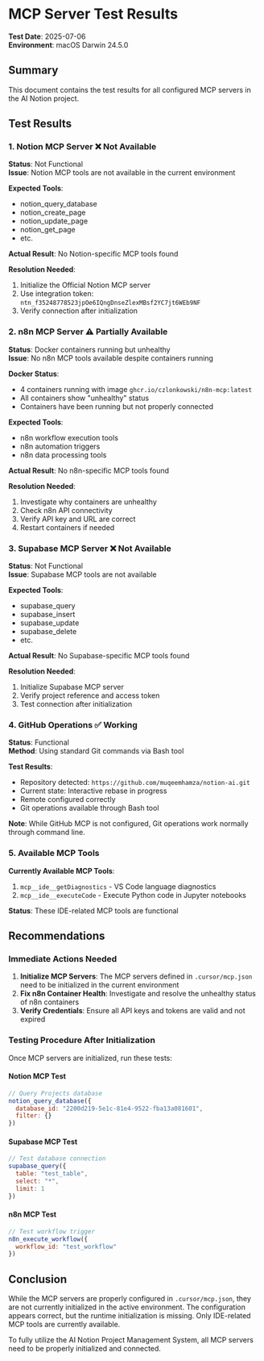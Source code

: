 # MCP Server Test Results

**Test Date**: 2025-07-06  
**Environment**: macOS Darwin 24.5.0

## Summary

This document contains the test results for all configured MCP servers in the AI Notion project.

## Test Results

### 1. Notion MCP Server ❌ Not Available

**Status**: Not Functional  
**Issue**: Notion MCP tools are not available in the current environment

**Expected Tools**:
- notion_query_database
- notion_create_page
- notion_update_page
- notion_get_page
- etc.

**Actual Result**: No Notion-specific MCP tools found

**Resolution Needed**:
1. Initialize the Official Notion MCP server
2. Use integration token: `ntn_f35248778523jpOe6IQngDnseZlexMBsf2YC7jt6WEb9NF`
3. Verify connection after initialization

### 2. n8n MCP Server ⚠️ Partially Available

**Status**: Docker containers running but unhealthy  
**Issue**: No n8n MCP tools available despite containers running

**Docker Status**:
- 4 containers running with image `ghcr.io/czlonkowski/n8n-mcp:latest`
- All containers show "unhealthy" status
- Containers have been running but not properly connected

**Expected Tools**:
- n8n workflow execution tools
- n8n automation triggers
- n8n data processing tools

**Actual Result**: No n8n-specific MCP tools found

**Resolution Needed**:
1. Investigate why containers are unhealthy
2. Check n8n API connectivity
3. Verify API key and URL are correct
4. Restart containers if needed

### 3. Supabase MCP Server ❌ Not Available

**Status**: Not Functional  
**Issue**: Supabase MCP tools are not available

**Expected Tools**:
- supabase_query
- supabase_insert
- supabase_update
- supabase_delete
- etc.

**Actual Result**: No Supabase-specific MCP tools found

**Resolution Needed**:
1. Initialize Supabase MCP server
2. Verify project reference and access token
3. Test connection after initialization

### 4. GitHub Operations ✅ Working

**Status**: Functional  
**Method**: Using standard Git commands via Bash tool

**Test Results**:
- Repository detected: `https://github.com/muqeemhamza/notion-ai.git`
- Current state: Interactive rebase in progress
- Remote configured correctly
- Git operations available through Bash tool

**Note**: While GitHub MCP is not configured, Git operations work normally through command line.

### 5. Available MCP Tools

**Currently Available MCP Tools**:
1. `mcp__ide__getDiagnostics` - VS Code language diagnostics
2. `mcp__ide__executeCode` - Execute Python code in Jupyter notebooks

**Status**: These IDE-related MCP tools are functional

## Recommendations

### Immediate Actions Needed

1. **Initialize MCP Servers**: The MCP servers defined in `.cursor/mcp.json` need to be initialized in the current environment
2. **Fix n8n Container Health**: Investigate and resolve the unhealthy status of n8n containers
3. **Verify Credentials**: Ensure all API keys and tokens are valid and not expired

### Testing Procedure After Initialization

Once MCP servers are initialized, run these tests:

#### Notion MCP Test
```javascript
// Query Projects database
notion_query_database({
  database_id: "2200d219-5e1c-81e4-9522-fba13a081601",
  filter: {}
})
```

#### Supabase MCP Test
```javascript
// Test database connection
supabase_query({
  table: "test_table",
  select: "*",
  limit: 1
})
```

#### n8n MCP Test
```javascript
// Test workflow trigger
n8n_execute_workflow({
  workflow_id: "test_workflow"
})
```

## Conclusion

While the MCP servers are properly configured in `.cursor/mcp.json`, they are not currently initialized in the active environment. The configuration appears correct, but the runtime initialization is missing. Only IDE-related MCP tools are currently available.

To fully utilize the AI Notion Project Management System, all MCP servers need to be properly initialized and connected.